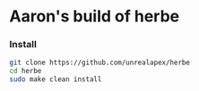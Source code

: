 # Aaron's build of herbe

### Install
```bash
git clone https://github.com/unrealapex/herbe
cd herbe
sudo make clean install
```
